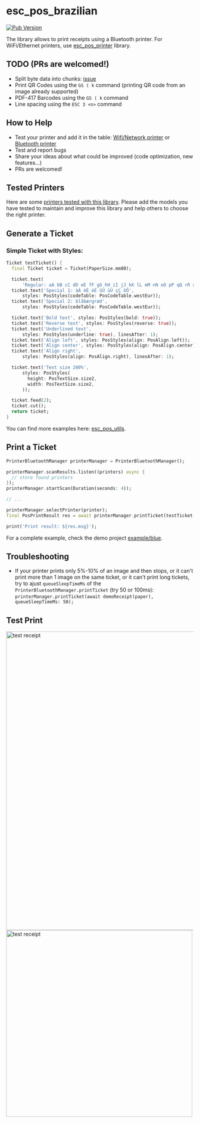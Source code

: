 # esc_pos_brazilian

[![Pub Version](https://img.shields.io/pub/v/esc_pos_brazilian)](https://pub.dev/packages/esc_pos_brazilian)

The library allows to print receipts using a Bluetooth printer. For WiFi/Ethernet printers, use [esc_pos_printer](https://github.com/andrey-ushakov/esc_pos_printer) library.


## TODO (PRs are welcomed!)
* Split byte data into chunks: [issue](https://github.com/andrey-ushakov/esc_pos_brazilian/issues/5)
* Print QR Codes using the `GS ( k` command (printing QR code from an image already supported)
* PDF-417 Barcodes using the `GS ( k` command
* Line spacing using the `ESC 3 <n>` command

## How to Help
* Test your printer and add it in the table: [Wifi/Network printer](https://github.com/andrey-ushakov/esc_pos_printer/blob/master/printers.md) or [Bluetooth printer](https://github.com/andrey-ushakov/esc_pos_bluetooth/blob/master/printers.md)
* Test and report bugs
* Share your ideas about what could be improved (code optimization, new features...)
* PRs are welcomed!


## Tested Printers
Here are some [printers tested with this library](printers.md). Please add the models you have tested to maintain and improve this library and help others to choose the right printer.


## Generate a Ticket

### Simple Ticket with Styles:
```dart
Ticket testTicket() {
  final Ticket ticket = Ticket(PaperSize.mm80);

  ticket.text(
      'Regular: aA bB cC dD eE fF gG hH iI jJ kK lL mM nN oO pP qQ rR sS tT uU vV wW xX yY zZ');
  ticket.text('Special 1: àÀ èÈ éÉ ûÛ üÜ çÇ ôÔ',
      styles: PosStyles(codeTable: PosCodeTable.westEur));
  ticket.text('Special 2: blåbærgrød',
      styles: PosStyles(codeTable: PosCodeTable.westEur));

  ticket.text('Bold text', styles: PosStyles(bold: true));
  ticket.text('Reverse text', styles: PosStyles(reverse: true));
  ticket.text('Underlined text',
      styles: PosStyles(underline: true), linesAfter: 1);
  ticket.text('Align left', styles: PosStyles(align: PosAlign.left));
  ticket.text('Align center', styles: PosStyles(align: PosAlign.center));
  ticket.text('Align right',
      styles: PosStyles(align: PosAlign.right), linesAfter: 1);

  ticket.text('Text size 200%',
      styles: PosStyles(
        height: PosTextSize.size2,
        width: PosTextSize.size2,
      ));

  ticket.feed(2);
  ticket.cut();
  return ticket;
}
```

You can find more examples here: [esc_pos_utils](https://github.com/andrey-ushakov/esc_pos_utils).


## Print a Ticket

```dart
PrinterBluetoothManager printerManager = PrinterBluetoothManager();

printerManager.scanResults.listen((printers) async {
  // store found printers
});
printerManager.startScan(Duration(seconds: 4));

// ...

printerManager.selectPrinter(printer);
final PosPrintResult res = await printerManager.printTicket(testTicket());

print('Print result: ${res.msg}');
```

For a complete example, check the demo project [example/blue](example/blue).


## Troubleshooting
* If your printer prints only 5%-10% of an image and then stops, or it can't print more than 1 image on the same ticket, or it can't print long tickets, try to ajust `queueSleepTimeMs` of the `PrinterBluetoothManager.printTicket` (try 50 or 100ms): `printerManager.printTicket(await demoReceipt(paper), queueSleepTimeMs: 50);`


## Test Print
<img src="https://github.com/andrey-ushakov/esc_pos_printer/blob/master/example/receipt2.jpg?raw=true" alt="test receipt" height="800"/>

<img src="https://github.com/andrey-ushakov/esc_pos_printer/blob/master/example/receipt.jpg?raw=true" alt="test receipt" height="500"/>
